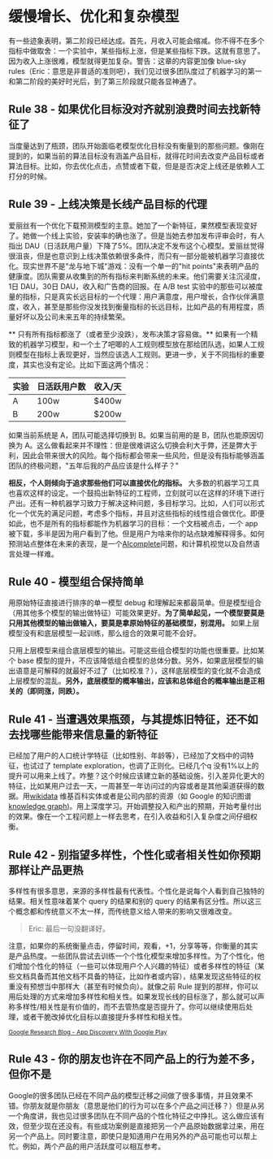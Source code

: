 # 缓慢增长、优化和复杂模型

有一些迹象表明，第二阶段已经达成。首先，月收入可能会缩减。你不得不在多个指标中做取舍：一个实验中，某些指标上涨，但是某些指标下跌。这就有意思了。因为收入上涨很难，模型就得更加复杂。警告：这章的内容更加像 blue-sky rules（Eric：意思是非普适的准则吧），我们见过很多团队度过了机器学习的第一和第二阶段的美好时光后，到了第三阶段就只能各显神通了。

## Rule 38 - 如果优化目标没对齐就别浪费时间去找新特征了

 当度量达到了瓶颈，团队开始面临老模型优化目标没有衡量到的那些问题。像刚在提到的，如果当前的算法目标没有涵盖产品目标，就得花时间去改变产品目标或者算法目标。比如，你去优化点击，点赞或者下载，但是是否决定上线还是依赖人工打分的时候。

## Rule 39 - 上线决策是长线产品目标的代理

 爱丽丝有一个优化下载预测模型的主意。她加了一个新特征，果然模型表现变好了。她做一个线上实验，安装率的确也涨了。但是当她去参加发布评审会时，有人指出 DAU（日活跃用户量）下降了5%。团队决定不发布这个心模型。爱丽丝觉得很沮丧，但是也意识到上线决策依赖很多条件，而只有一部分能被机器学习直接优化。现实世界不是"龙与地下城"游戏：没有一个单一的"hit points"来表明产品的健康度。团队需要从收集到的所有指标来判断系统的未来。他们需要关注沉浸度，1日 DAU，30日 DAU，收入和广告商的回报。在 A/B test 实验中的那些可以被度量的指标，只是真实长远目标的一个代理：用户满意度，用户增长，合作伙伴满意度，收入，甚至是那些你没发找到衡量指标的长远目标，比如产品的有用程度，质量好坏以及公司未来五年的持续繁荣。

** 只有所有指标都涨了（或者至少没跌），发布决策才容易做。** 如果有一个精致的机器学习模型，和一个土了吧唧的人工规则模型放在那给团队选，如果人工规则模型在指标上表现更好，当然应该选人工规则。更进一步，关于不同指标的重要度，其实也没有定论。比如下面这两个情况：

| 实验 |  日活跃用户数 | 收入/天 |
|------|-------------|--------|
| A     | 100w    | $400w  |
| B     | 200w    | $200w  |

 如果当前系统是 A，团队可能选择切换到 B。如果当前用的是 B，团队也能原因切换为 A。这么做看起来并不理性：但是很难讲这么切换会利大于弊，还是弊大于利，因此会带来很大的风险。每个指标都会带来一些风险，但是没有指标能够涵盖团队的终极问题，"五年后我的产品应该是什么样子？"

**相反，个人则倾向于追求那些他们可以直接优化的指标。** 大多数的机器学习工具也喜欢这样的设定。一个鼓捣出新特征的工程师，立刻就可以在这样的环境下进行产出。还有一种机器学习致力于解决这种问题，多目标学习。比如，人们可以形式化一个优先的满足问题，考虑多个指标，并且对这些指标的线性组合做优化。即便如此，也不是所有的指标都能作为机器学习的目标：一个文档被点击，一个 app 被下载，多半是因为用户看到了他。但是用户为啥来你的站点缺难解释得多。如何预测站点整体在未来的表现，是一个[AI­complete](https://en.wikipedia.org/wiki/AI-complete)问题，和计算机视觉以及自然语言处理一样难。

## Rule 40 - 模型组合保持简单

 用原始特征直接进行排序的单一模型 debug 和理解起来都最简单。但是模型组合（用其他多个模型的输出做特征）可能效果更好。**为了简单起见，一个模型要莫是只用其他模型的输出做输入，要莫是拿原始特征的基础模型，别混用。** 如果上层模型没有和底层模型一起训练，那么组合的效果可能不会好。

 只用上层模型来组合底层模型的输出。可能这些组合模型的功能也很重要。比如某个 base 模型的提升，不应该降低组合模型的总体分数。另外，如果底层模型的输出语意是可解释的就最好不过了（比如校准？），这样底层模型的变化就不会造成上层模型的混乱。**另外，底层模型的概率输出，应该和总体组合的概率输出是正相关的（即同涨，同跌）。**

## Rule 41 - 当遭遇效果瓶颈，与其提炼旧特征，还不如去找哪些能带来信息量的新特征

 已经加了用户的人口统计学特征（比如性别、年龄等），已经加了文档中的词特征，也试过了 template exploration，也调了正则化。已经几个q 没有1%以上的提升可以用来上线了。咋整？这个时候应该建立新的基础设施，引入差异化更大的特征，比如某用户过去一天，一周甚至一年访问过的内容或者是其他渠道获得的数据。用[wikidata](https://en.wikipedia.org/wiki/Wikidata) 维基百科实体或者是公司内部的资源（如 Google 的知识图谱[knowledge graph](https://en.wikipedia.org/wiki/Knowledge_Graph))。用上深度学习。开始调整投入和产出的预期，开始考量付出的效果。像在一个工程问题上一样去思考，在引入收益和引入复杂度之间仔细权衡。

## Rule 42 - 别指望多样性，个性化或者相关性如你预期那样让产品更热

 多样性有很多意思，来源的多样性最有代表性。个性化是说每个人看到自己独特的结果。相关性意味着某个 query 的结果和别的 query 的结果有区分性。所以这三个概念都和传统意义不太一样，而传统意义给人带来的影响又很难改变。

 > Eric: 最后一句没翻译好。

 注意，如果你的系统衡量点击，停留时间，观看，+1，分享等等，你衡量的其实是产品热度。一些团队尝试去训练一个个性化模型来增加多样性。为了个性化，他们增加个性化的特征（一些可以体现用户个人兴趣的特征）或者多样性的特征（某些文档具备而其他文档不具备的特征，比如作者或内容），结果发现这些特征的权重没有预想当中那样大（甚至有时候负向）。就像之前 Rule 提到的那样，你可以用后处理的方式来增加多样性和相关性。如果发现长线的目标涨了，那么就可以声称多样性/相关性是有价值的，而不去管热度是否提升了。你可以继续使用后处理，或者干脆改掉优化目标以直接提升多样性和相关性。

<sup>[Google Research Blog - App Discovery With Google Play](https://research.googleblog.com/2016/12/app-discovery-with-google-play-part-2.html?m=1)

## Rule 43 - 你的朋友也许在不同产品上的行为差不多，但你不是

Google的很多团队已经在不同产品的模型迁移之间做了很多事情，并且效果不错。你朋友就是你朋友（意思是他们的行为可以在多个产品之间迁移？）但是从另一个角度讲，我也见过很多团队在不同产品的个性化特征之中挣扎。这么做应该有效，但至少现在还没有。有些成功案例是直接把另一个产品原始数据拿过来，用在另一个产品上。同时要注意，即使只是知道用户在用另外的产品可能也可以帮上忙。例如，两个产品的用户活跃度可以相互参考。
